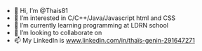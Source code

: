 - 👋 Hi, I’m @Thais81
- 👀 I’m interested in C/C++/Java/Javascript html and CSS
- 🌱 I’m currently learning programming at LDRN school
- 💞️ I’m looking to collaborate on 
- 📫 My LinkedIn is www.linkedin.com/in/thaïs-genin-291647271
<!---
Thais81/Thais81 is a ✨ special ✨ repository because its `README.md` (this file) appears on your GitHub profile.
You can click the Preview link to take a look at your changes.
--->
